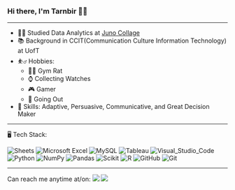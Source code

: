 ### Hi there, I'm Tarnbir :weight_lifting_man:
****

*  :technologist: Studied Data Analytics at [Juno Collage](https://github.com/HackerYou)
*  :books: Background in CCIT(Communication Culture Information Technology) at UofT
*  :basketball_man: Hobbies: 
    *  :weight_lifting_man: Gym Rat 
    *  :watch: Collecting Watches 
    *  :video_game: Gamer 
    *  :wine_glass: Going Out
*  :notebook_with_decorative_cover: Skills: Adaptive, Persuasive, Communicative, and Great Decision Maker


****
:desktop_computer: Tech Stack:

![Sheets](https://img.shields.io/badge/Google%20Sheets-34A853?style=for-the-badge&logo=google-sheets&logoColor=white) ![Microsoft Excel](https://img.shields.io/badge/Microsoft_Excel-217346?style=for-the-badge&logo=microsoft-excel&logoColor=white) ![MySQL](https://img.shields.io/badge/mysql-%2300f.svg?style=for-the-badge&logo=mysql&logoColor=white) ![Tableau](https://img.shields.io/badge/Tableau-E97627?style=for-the-badge&logo=Tableau&logoColor=white) ![Visual_Studio_Code](https://img.shields.io/badge/Visual_Studio_Code-0078D4?style=for-the-badge&logo=visual%20studio%20code&logoColor=white) ![Python](https://img.shields.io/badge/python-3670A0?style=for-the-badge&logo=python&logoColor=ffdd54) ![NumPy](https://img.shields.io/badge/Numpy-777BB4?style=for-the-badge&logo=numpy&logoColor=white) ![Pandas](https://img.shields.io/badge/Pandas-2C2D72?style=for-the-badge&logo=pandas&logoColor=white) ![Scikit](https://img.shields.io/badge/scikit_learn-F7931E?style=for-the-badge&logo=scikit-learn&logoColor=white) ![R](https://img.shields.io/badge/r-%23276DC3.svg?style=for-the-badge&logo=r&logoColor=white) ![GitHub](https://img.shields.io/badge/GitHub-100000?style=for-the-badge&logo=github&logoColor=white) ![Git](https://img.shields.io/badge/GIT-E44C30?style=for-the-badge&logo=git&logoColor=white)

****

Can reach me anytime at/on:
<a href="mailto:tarnbir19@gmail.com?"><img src="https://img.shields.io/badge/gmail-%23DD0031.svg?&style=for-the-badge&logo=gmail&logoColor=white"/></a>
<a href="https://www.linkedin.com/in/tarnbirminhas/">
    <img src="https://img.shields.io/badge/linkedin-%230077B5.svg?&style=for-the-badge&logo=linkedin&logoColor=white" /></a>

<!--
**tarnbir/tarnbir** is a ✨ _special_ ✨ repository because its `README.md` (this file) appears on your GitHub profile.

Here are some ideas to get you started:

- 🔭 I’m currently working on ...
- 🌱 I’m currently learning ...
- 👯 I’m looking to collaborate on ...
- 🤔 I’m looking for help with ...
- 💬 Ask me about ...
- 📫 How to reach me: ...
- 😄 Pronouns: ...
- ⚡ Fun fact: ...
-->
